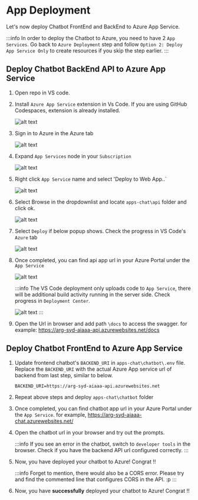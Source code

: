 # App Deployment

Let's now deploy Chatbot FrontEnd and BackEnd to Azure App Service.

:::info
In order to deploy the Chatbot to Azure, you need to have 2 `App Services`. Go back to `Azure Deployment` step and follow `Option 2: Deploy App Service Only` to create resources if you skip the step earlier.
:::

## Deploy Chatbot BackEnd API to Azure App Service

1. Open repo in VS code.

2. Install `Azure App Service` extension in Vs Code. If you are using GitHub Codespaces, extension is already installed.

   ![alt text](images/deploy-image.png)

3. Sign in to Azure in the Azure tab

   ![alt text](images/deploy-image-1.png)

4. Expand `App Services` node in your `Subscription`

   ![alt text](images/deploy-image-2.png)

5. Right click `App Service` name and select 'Deploy to Web App..`

   ![alt text](images/deploy-image-3.png)

6. Select Browse in the dropdownlist and locate `apps-chat\api` folder and click ok.

   ![alt text](images/deploy-image-4.png)

7. Select `Deploy` if below popup shows. Check the progress in VS Code's `Azure` tab

   ![alt text](images/deploy-image-5.png)

8. Once completed, you can find api app url in your Azure Portal under the `App Service`

   ![alt text](images/deploy-image-6.png)

   :::info
   The VS Code deployment only uploads code to `App Service`, there will be additional build activity running in the server side. Check progress in `Deployment Center`.

   ![alt text](images/deploy-image-7.png)
   :::

9. Open the Url in browser and add path `\docs` to access the swagger. for example: https://arg-syd-aiaaa-api.azurewebsites.net/docs


## Deploy Chatbot FrontEnd to Azure App Service


1. Update frontend chatbot's `BACKEND_URI` in `apps-chat\chatbot\.env` file. Replace the `BACKEND_URI` with the actual Azure App service url of backend from last step, similar to below.

   ```
   BACKEND_URI=https://arg-syd-aiaaa-api.azurewebsites.net
   ```

2. Repeat above steps and deploy `apps-chat\chatbot` folder

3. Once completed, you can find chatbot app url in your Azure Portal under the `App Service`. for example, https://arg-syd-aiaaa-chat.azurewebsites.net/

4. Open the chatbot url in your browser and try out the prompts.

   :::info
   If you see an error in the chatbot, switch to `developer tools` in the browser. Check if you have the backend API url configured correctly.
   :::

5. Now, you have deployed your chatbot to Azure! Congrat !!

   :::info
   Forget to mention, there would also be a CORS error. Please try and find the commented line that configures CORS in the API. :p
   :::

5. Now, you have **successfully** deployed your chatbot to Azure! Congrat !!
